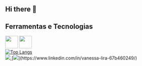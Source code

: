## Hi there 👋

## Ferramentas e Tecnologias

<img loading="lazy" src="https://cdn.jsdelivr.net/gh/devicons/devicon/icons/git/git-original.svg" width="40" height="40"/>

<img src="https://cdn.jsdelivr.net/gh/devicons/devicon@latest/icons/azuresqldatabase/azuresqldatabase-original.svg"  width="40" height="40"/>
          


<div style="width: 200px;">
<a href="https://github.com/mvanessatavares/github-readme-stats">
  <img src="https://github-readme-stats.vercel.app/api/top-langs/?username=mvanessatavares&langs_count=8" alt="Top Langs" />
</a>
</div>
<a href="vanessalira613@gmail.com">
<img src="https://img.shields.io/badge/Gmail-D14836?style=for-the-badge&logo=gmail&logoColor=white"/>
</a>
[<img src="https://img.shields.io/badge/LinkedIn-0077B5?style=for-the-badge&logo=linkedin&logoColor=white">](https://www.linkedin.com/in/vanessa-lira-67b460249/)
